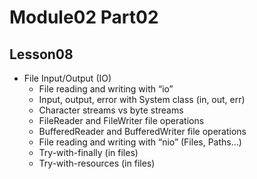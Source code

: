 # Module02 Part02

## Lesson08

- File Input/Output (IO)
    - File reading and writing with “io”
    - Input, output, error with System class (in, out, err)
    - Character streams vs byte streams
    - FileReader and FileWriter  file operations
    - BufferedReader and BufferedWriter file operations
    - File reading and writing with “nio” (Files, Paths...)
    - Try-with-finally (in files)
    - Try-with-resources (in files)
